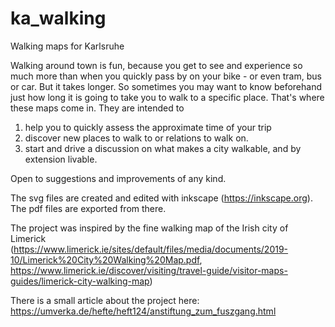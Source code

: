 # ka_walking
Walking maps for Karlsruhe

Walking around town is fun, because you get to see and experience so much more than when you quickly pass by on your bike - or even tram, bus or car. But it takes longer. So sometimes you may want to know beforehand just how long it is going to take you to walk to a specific place. That's where these maps come in. They are intended to
1) help you to quickly assess the approximate time of your trip
2) discover new places to walk to or relations to walk on.
3) start and drive a discussion on what makes a city walkable, and by extension livable.

Open to suggestions and improvements of any kind.

The svg files are created and edited with inkscape (https://inkscape.org).
The pdf files are exported from there.

The project was inspired by the fine walking map of the Irish city of Limerick (https://www.limerick.ie/sites/default/files/media/documents/2019-10/Limerick%20City%20Walking%20Map.pdf, https://www.limerick.ie/discover/visiting/travel-guide/visitor-maps-guides/limerick-city-walking-map)

There is a small article about the project here: https://umverka.de/hefte/heft124/anstiftung_zum_fuszgang.html
